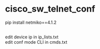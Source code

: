 # cisco_sw_telnet_conf

pip install netmiko==4.1.2<br><br>

edit device ip in ip_lists.txt<br>
edit conf mode CLI in cmds.txt<br>
